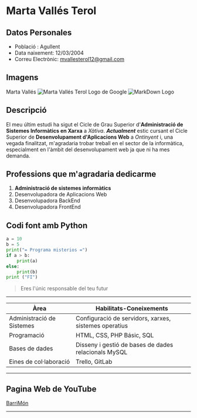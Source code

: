 <!-- 1.- Títol principal: El fitxer ha de començar amb un títol que siga el teu nom complet. -->
# Marta Vallés Terol

<!-- 2.- Informació bàsica: Inclou una llista desordenada amb les dades següents, i altres dades que cregues interessants incloure:
    Població: Escriu la ciutat o població on vius.
    Data de naixement: Indica la teua data de naixement. -->
## Datos Personales
* Població : Agullent
* Data naixement: 12/03/2004
* Correu Electrònic: [mvallesterol12@gmail.com](mailto:mvallesterol12@gmail.com)

<!-- 3.- Insereix una imatge (pot ser teua o qualsevol altra imatge que tries d'internet). -->
## Imagens
Marta Vallés
![Marta Vallés Terol](marta.jpg)
Logo de Google
![MarkDown Logo](https://upload.wikimedia.org/wikipedia/commons/thumb/2/2f/Google_2015_logo.svg/1200px-Google_2015_logo.svg.png)

<!-- 4.- Inclou una descripció personal on combines negreta i cursiva per a ressaltar alguns detalls que cregues que són importants (en esta part, inclou quins estudis has cursat préviament i qué t'agradaria fer quan acabes en el cicle). -->
## Descripció
El meu últim estudi ha sigut el Cicle de Grau Superior d'**Administració de Sistemes Informàtics en Xarxa** a *Xàtiva*. ***Actualment*** estic cursant el Cicle Superior de __Desenvolupament d'Aplicacions Web__ a _Ontinyent_ i, una vegada finalitzat, m'agradaria trobar treball en el sector de la informàtica, especialment en l'àmbit del desenvolupament web ja que ni ha mes demanda.

<!-- 5. Fes una llista ordenada amb les profesions que t'agradaria dedicar-te, sent 1 la més prioritària -->
## Professions que m'agradaria dedicarme
1. **Administració de sistemes informàtics**
2. Desenvolupadora de Aplicacions Web
3. Desenvolupadora BackEnd
4. Desenvolupadora FrontEnd

<!-- 6.- Afig un bloc de codi amb qualsevol llenguatge que t'agrade o en el qual estigues treballant actualment -->
## Codi font amb Python
```python
a = 10
b = 5
print("= Programa misterios =")
if a > b:
    print(a)
else:
    print(b)
print ("FI")
```
<!-- 7.- Insereix una cita d'alguna frase que t'inspire o que consideres important. -->

> Eres l'únic responsable del teu futur
---
<!-- 8.- Crea una taula amb les teues habilitats o coneixements en diferents àrees. -->

|Àrea                       |Habilitats-Coneixements                               |
|---------------------------|------------------------------------------------------|
|Administració de Sistemes  |Configuració de servidors, xarxes, sistemes operatius |
|Programació                | HTML, CSS, PHP Básic, SQL                            |
|Bases de dades             | Disseny i gestió de bases de dades relacionals MySQL |
|Eines de col·laboració     | Trello, GitLab                                       |
---
<!-- 9.- Afig un enllaç a una pàgina web que t'agrade, algun perfil en xarxes socials, repositori de git...
 -->
 ## Pagina Web de YouTube
[BarriMón](https://www.youtube.com/@Barrimon2)
 <!-- 10.- Separa les distintes seccions amb separadors -->
 ---

